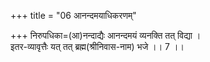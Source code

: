 +++
title = "06 आनन्दमयाधिकरणम्"

+++
निरुपधिका=(आ)नन्दाद्यैः आनन्दमयं व्यनक्ति तत् विद्या ।  
इतर-व्यावृत्तैः यत् तत् ब्रह्म(श्रीनिवास-नाम) भजे ।। 7 ।।